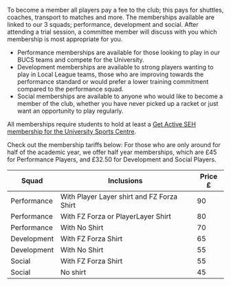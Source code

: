 To become a member all players pay a fee to the club; this pays for shuttles, coaches, transport to matches and more. The memberships available are linked to our 3 squads; performance, development and social. After attending a trial session, a committee member will discuss with you which membership is most appropriate for you.

- Performance memberships are available for those looking to play in our BUCS teams and compete for the University.
- Development memberships are available to strong players wanting to play in Local League teams, those who are improving towards the performance standard or would prefer a lower training commitment compared to the performance squad.
- Social memberships are available to anyone who would like to become a member of the club, whether you have never picked up a racket or just want an opportunity to play regularly.

All memberships require students to hold at least a [Get Active SEH membership for the University Sports Centre](http://www.bristol.ac.uk/sport/memberships/student/).

Check out the membership tariffs below: For those who are only around for half of the academic year, we offer half year memberships, which are £45 for Performance Players, and £32.50 for Development and Social Players.

Squad | Inclusions | Price £
--- | --- | ---
Performance | With Player Layer shirt and FZ Forza Shirt | 90
Performance | With FZ Forza or PlayerLayer Shirt | 80
Performance | With No Shirt | 70
Development | With FZ Forza Shirt | 65
Development | With No Shirt | 55
Social | With FZ Forza Shirt | 55
Social | No shirt | 45
